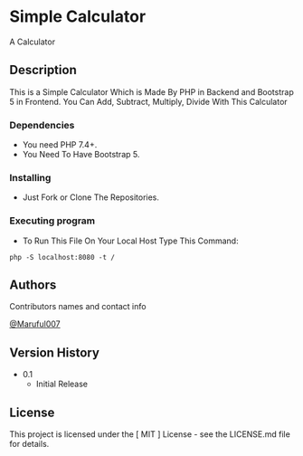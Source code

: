# Simple Calculator

A Calculator

## Description

This is a Simple Calculator Which is Made By PHP in Backend and Bootstrap 5 in Frontend. You Can Add, Subtract, Multiply, Divide With This Calculator

### Dependencies

* You need PHP 7.4+.
* You Need To Have Bootstrap 5.

### Installing

* Just Fork or Clone The Repositories.

### Executing program

* To Run This File On Your Local Host Type This Command:
```
php -S localhost:8080 -t /
```

## Authors

Contributors names and contact info

[@Maruful007](https://github.com/Maruful007/)

## Version History

* 0.1
    * Initial Release

## License

This project is licensed under the [ MIT ] License - see the LICENSE.md file for details.
